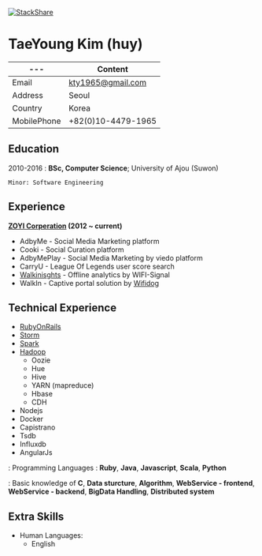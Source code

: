 [![StackShare](https://img.shields.io/badge/tech-stack-0690fa.svg?style=flat)](https://stackshare.io/kty1965/job-stack)

TaeYoung Kim (huy)
============
 ---| Content |
--- | --- |
Email        | kty1965@gmail.com |
Address      | Seoul             |
Country      | Korea             |
MobilePhone  | +82(0)10-4479-1965|

Education
---------

2010-2016
:   **BSc, Computer Science**; University of
    Ajou (Suwon)

    Minor: Software Engineering

Experience
----------

**[ZOYI Corperation](https://zoyi.co) (2012 ~ current)**

* AdbyMe - Social Media Marketing platform
* Cooki - Social Curation platform
* AdbyMePlay - Social Media Marketing by viedo platform
* CarryU - League Of Legends user score search
* [Walkinisghts](https:/walkinsights.com) - Offline analytics by WIFI-Signal
* WalkIn - Captive portal solution by [Wifidog](http://dev.wifidog.org/)

Technical Experience
--------------------

* [RubyOnRails](http://rubyonrails.org/)
* [Storm](http://storm.apache.org/)
* [Spark](http://spark.apache.org/)
* [Hadoop](http://hadoop.apache.org/)
   * Oozie
   * Hue
   * Hive
   * YARN (mapreduce)
   * Hbase
   * CDH
* Nodejs
* Docker
* Capistrano
* Tsdb
* Influxdb
* AngularJs

: Programming Languages : **Ruby**, **Java**, **Javascript**, **Scala**, **Python**

: Basic knowledge of **C**, **Data sturcture**, **Algorithm**, **WebService - frontend**, **WebService - backend**, **BigData Handling**, **Distributed system**

Extra Skills
----------------------------------------

* Human Languages:
     * English
